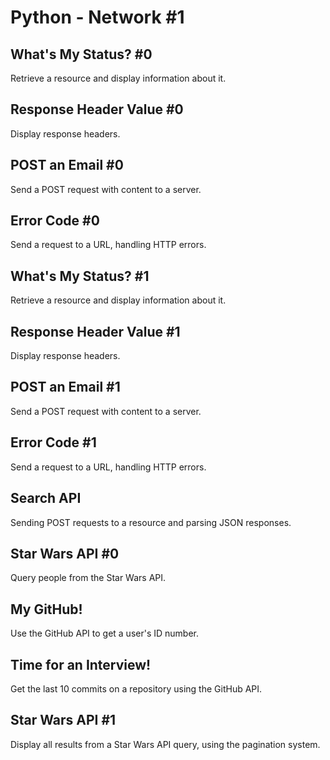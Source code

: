 # Python - Network #1

## What's My Status? #0
Retrieve a resource and display information about it.

## Response Header Value #0
Display response headers.

## POST an Email #0
Send a POST request with content to a server.

## Error Code #0
Send a request to a URL, handling HTTP errors.

## What's My Status? #1
Retrieve a resource and display information about it.

## Response Header Value #1
Display response headers.

## POST an Email #1
Send a POST request with content to a server.

## Error Code #1
Send a request to a URL, handling HTTP errors.

## Search API
Sending POST requests to a resource and parsing JSON responses.

## Star Wars API #0
Query people from the Star Wars API.

## My GitHub!
Use the GitHub API to get a user's ID number.

## Time for an Interview!
Get the last 10 commits on a repository using the GitHub API.

## Star Wars API #1
Display all results from a Star Wars API query, using the pagination system.
